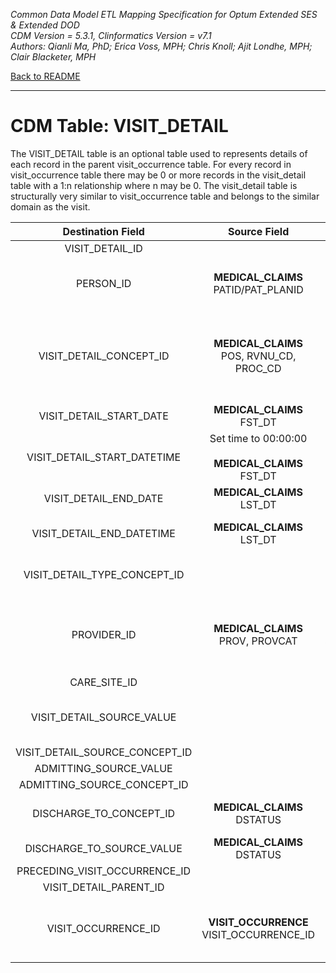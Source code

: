 *Common Data Model ETL Mapping Specification for Optum Extended SES & Extended DOD*
<br>*CDM Version = 5.3.1, Clinformatics Version = v7.1*
<br>*Authors: Qianli Ma, PhD; Erica Voss, MPH; Chris Knoll; Ajit Londhe, MPH; Clair Blacketer, MPH*

[Back to README](README.md)

---

# CDM Table: VISIT_DETAIL

The VISIT_DETAIL table is an optional table used to represents details of each record in the parent visit_occurrence table. For every record in visit_occurrence table there may be 0 or more records in the visit_detail table with a 1:n relationship where n may be 0. The visit_detail table is structurally very similar to visit_occurrence table and belongs to the similar domain as the visit.

<a name="table-mappings-visit-detail"></a>

**Destination Field**|**Source Field**|**Applied Rule**|**Comment**
:-----:|:-----:|:-----:|:-----:
VISIT_DETAIL_ID| |System generated.|
PERSON_ID|**MEDICAL_CLAIMS**<br/>PATID/PAT_PLANID|At the row level we work with PAT_PLANID, but PATID is what is written to the CDM.|
VISIT_DETAIL_CONCEPT_ID|**MEDICAL_CLAIMS**<br/>POS, RVNU_CD, PROC_CD|Use the steps from [Visit Logic](code_snippets.md#visit-logic) to map to these CONCEPT_IDs:<br>IP = 9201<br>OP = 9202<br>ER = 9203<br>LTC = 42898160|These CONCEPT_IDs fall under VOCABULARY_ID = 'Visit' in CONCEPT table.
VISIT_DETAIL_START_DATE|**MEDICAL_CLAIMS**<br/>FST_DT| Use min(FST_DT) |
VISIT_DETAIL_START_DATETIME|Set time to 00:00:00<br/><br/>**MEDICAL_CLAIMS** FST_DT| Use min(FST_DT) |
VISIT_DETAIL_END_DATE|**MEDICAL_CLAIMS**<br/>LST_DT| Use min(LST_DT) |
VISIT_DETAIL_END_DATETIME|**MEDICAL_CLAIMS**<br/>LST_DT|Set time to 00:00:00<br/><br/>Use min(LST_DT) |
VISIT_DETAIL_TYPE_CONCEPT_ID| |Use concept [44818517 (Visit derived from encounter on claim)](http://www.ohdsi.org/web/atlas/#/concept/44818517)|
PROVIDER_ID|**MEDICAL_CLAIMS**<br>PROV, PROVCAT|Map PROV and PROVCAT to PROVIDER_SOURCE_VALUE and SPECIALTY_SOURCE_VALUE in Provider table to extract its associated Provider ID. |
CARE_SITE_ID| | NULL |
VISIT_DETAIL_SOURCE_VALUE| | Use the steps from [Visit Logic](code_snippets.md#visit-logic) to define visit types, and then obtain values of 'IP','ER','OP', or 'LTC'. |
VISIT_DETAIL_SOURCE_CONCEPT_ID| | 0 |
ADMITTING_SOURCE_VALUE| | 0 |
ADMITTING_SOURCE_CONCEPT_ID| | NULL |
DISCHARGE_TO_CONCEPT_ID|**MEDICAL_CLAIMS**<br/>DSTATUS|Use [Source to Standard Terminology](code_snippets.md#source-to-standard-terminology) and filter with [Discharge Status Logic](code_snippets.md#discharge-status-logic) |
DISCHARGE_TO_SOURCE_VALUE|**MEDICAL_CLAIMS**<br/>DSTATUS| |
PRECEDING_VISIT_OCCURRENCE_ID| | NULL |
VISIT_DETAIL_PARENT_ID| | NULL |
VISIT_OCCURRENCE_ID|**VISIT_OCCURRENCE**<br/>VISIT_OCCURRENCE_ID | This is the VISIT_OCCURRENCE_ID for the VISIT_OCCURRENCE record that is the parent for the VISIT_DETAIL record |
